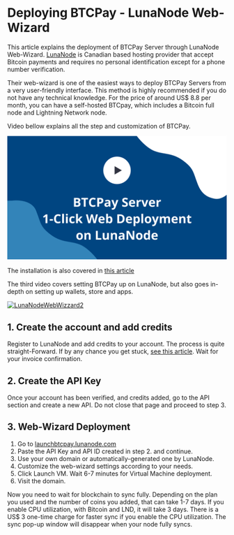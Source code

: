 # Deploying BTCPay - LunaNode Web-Wizard

This article explains the deployment of BTCPay Server through LunaNode Web-Wizard. [LunaNode](http://lunanode.com/) is Canadian based hosting provider that accept Bitcoin payments and requires no personal identification except for a phone number verification.

Their web-wizard is one of the easiest ways to deploy BTCPay Servers from a very user-friendly interface. This method is highly recommended if you do not have any technical knowledge. For the price of around US$ 8.8 per month, you can have a self-hosted BTCpay, which includes a Bitcoin full node and Lightning Network node.

Video bellow explains all the step and customization of BTCPay.

[![LunaNodeWebWizzard](img/thumbnails/BTCPayServerLunaNode1click.png)](https://www.youtube.com/watch?v=NjslXYvp8bk "BTCPay - LunaNode Web-Deployment")

The installation is also covered in [this article](https://medium.com/@BtcpayServer/launch-btcpay-server-via-web-interface-and-deploy-full-bitcoin-node-lnd-in-less-than-a-minute-dc8bc6f06a3)

The third video covers setting BTCPay up on LunaNode, but also goes in-depth on setting up wallets, store and apps.

[![LunaNodeWebWizzard2](https://img.youtube.com/vi/00YCc87RwnU/mqdefault.jpg)](https://www.youtube.com/watch?v=00YCc87RwnU "BTCPay - LunaNode Web-Deployment Video")

## 1. Create the account and add credits

Register to LunaNode and add credits to your account. The process is quite straight-Forward. If by any chance you get stuck, [see this article](https://bitcoinshirt.co/how-to-create-store-accept-bitcoin/8/#Creating-an-account). Wait for your invoice confirmation.

## 2. Create the API Key

Once your account has been verified, and credits added, go to the API section and create a new API. Do not close that page and proceed to step 3.

## 3. Web-Wizard Deployment

1. Go to [launchbtcpay.lunanode.com](http://launchbtcpay.lunanode.com/)
2. Paste the API Key and API ID created in step 2. and continue.
3. Use your own domain or automatically-generated one by LunaNode.
4. Customize the web-wizard settings according to your needs.
5. Click Launch VM. Wait 6-7 minutes for Virtual Machine deployment.
6. Visit the domain.

Now you need to wait for blockchain to sync fully. Depending on the plan you used and the number of coins you added, that can take 1-7 days. If you enable CPU utilization, with Bitcoin and LND, it will take 3 days. There is a US$ 3 one-time charge for faster sync if you enable the CPU utilization. The sync pop-up window will disappear when your node fully syncs.
